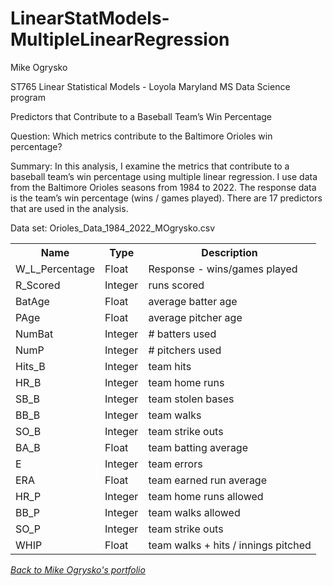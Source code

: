 # LinearStatModels-MultipleLinearRegression

Mike Ogrysko

ST765 Linear Statistical Models - Loyola Maryland MS Data Science program

Predictors that Contribute to a Baseball Team’s Win Percentage

Question: Which metrics contribute to the Baltimore Orioles win percentage?

Summary: In this analysis, I examine the metrics that contribute to a baseball team’s win percentage using multiple linear regression. I use data from the Baltimore Orioles seasons from 1984 to 2022. The response data is the team’s win percentage (wins / games played). There are 17 predictors that are used in the analysis.

Data set: Orioles_Data_1984_2022_MOgrysko.csv

<table>
<tr><th>Name</th><th>Type</th><th>Description</th></tr>
<tr>
<td>W_L_Percentage</td>
<td>Float</td>
<td>Response - wins/games played</td>
</tr>
<tr>
<td>R_Scored</td>
<td>Integer</td>
<td>runs scored</td>
</tr>
<tr>
<td>BatAge</td>
<td>Float</td>
<td>average batter age</td>
</tr>
<tr>
<td>PAge</td>
<td>Float</td>
<td>average pitcher age</td>
</tr>
<tr>
<td>NumBat</td>
<td>Integer</td>
<td># batters used</td>
</tr>
<tr>
<td>NumP</td>
<td>Integer</td>
<td># pitchers used</td>
</tr>
<tr>
<td>Hits_B</td>
<td>Integer</td>
<td>team hits</td>
</tr>
<tr>
<td>HR_B</td>
<td>Integer</td>
<td>team home runs</td>
</tr>
<tr>
<td>SB_B</td>
<td>Integer</td>
<td>team stolen bases</td>
</tr>
<tr>
<td>BB_B</td>
<td>Integer</td>
<td>team walks</td>
</tr>
<tr>
<td>SO_B</td>
<td>Integer</td>
<td>team strike outs</td>
</tr>
<tr>
<td>BA_B</td>
<td>Float</td>
<td>team batting average</td>
</tr>
<tr>
<td>E</td>
<td>Integer</td>
<td>team errors</td>
</tr>
<tr>
<td>ERA</td>
<td>Float</td>
<td>team earned run average</td>
</tr>
<tr>
<td>HR_P</td>
<td>Integer</td>
<td>team home runs allowed</td>
</tr>
<tr>
<td>BB_P</td>
<td>Integer</td>
<td>team walks allowed</td>
</tr>
<tr>
<td>SO_P</td>
<td>Integer</td>
<td>team strike outs</td>
</tr>
<tr>
<td>WHIP</td>
<td>Float</td>
<td>team walks + hits / innings pitched</td>
</tr>
</table>

<i><a href="https://mcogrysko.github.io">Back to Mike Ogrysko's portfolio</a></i>
